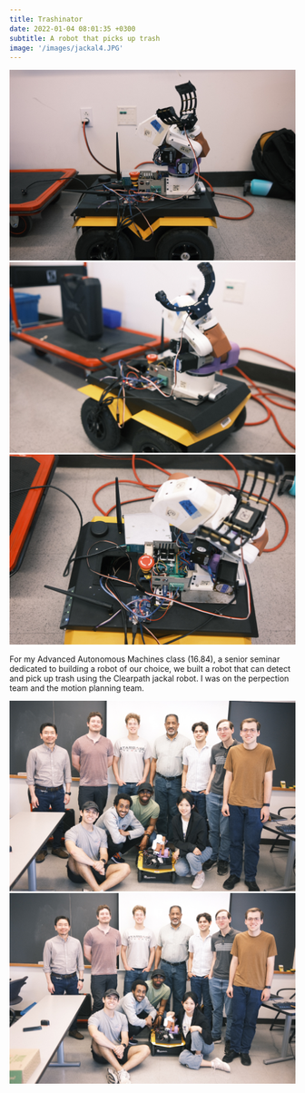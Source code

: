 ```yaml
---
title: Trashinator
date: 2022-01-04 08:01:35 +0300
subtitle: A robot that picks up trash
image: '/images/jackal4.JPG'
---
```



<div class="gallery-box">
  <div class="gallery">
    <img src="/images/jackal1.JPG" loading="lazy" alt="Project">
    <img src="/images/jackal2.JPG" loading="lazy" alt="Project">
    <img src="/images/jackal3.JPG" loading="lazy" alt="Project">
  </div>
</div>

For my Advanced Autonomous Machines class (16.84), a senior seminar dedicated to building a robot of our choice, we built a robot that can detect and pick up trash using the Clearpath jackal robot. I was on the perpection team and the motion planning team.

<div class="gallery-box">
  <div class="gallery">
    <img src="/images/team1.JPG" loading="lazy" alt="Project">
    <img src="/images/team2.JPG" loading="lazy" alt="Project">
  </div>
</div>

